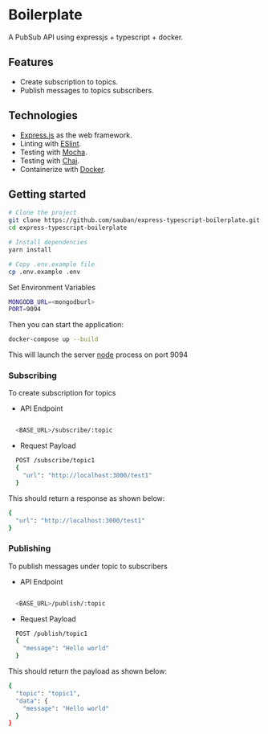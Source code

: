# Boilerplate

A PubSub API using expressjs + typescript + docker.

## Features

- Create subscription to topics.
- Publish messages to topics subscribers.

## Technologies

- [Express.js](https://expressjs.com/) as the web framework.
- Linting with [ESlint](https://github.com/eslint/eslint/).
- Testing with [Mocha](https://mochajs.org/).
- Testing with [Chai](https://www.chaijs.com/).
- Containerize with [Docker](https://www.docker.com/).

## Getting started

```sh
# Clone the project
git clone https://github.com/sauban/express-typescript-boilerplate.git
cd express-typescript-boilerplate

# Install dependencies
yarn install

# Copy .env.example file
cp .env.example .env

```

Set Environment Variables

```sh
MONGODB_URL=<mongodburl>
PORT=9094
```

Then you can start the application:

```sh
docker-compose up --build
```

This will launch the server [node](https://nodejs.org/en/) process on port 9094

### Subscribing

To create subscription for topics

- API Endpoint

```sh

  <BASE_URL>/subscribe/:topic

```

- Request Payload

```sh
  POST /subscribe/topic1
  {
    "url": "http://localhost:3000/test1"
  }
```

This should return a response as shown below:

```sh
{
  "url": "http://localhost:3000/test1"
}
```

### Publishing

To publish messages under topic to subscribers

- API Endpoint

```sh

  <BASE_URL>/publish/:topic

```

- Request Payload

```sh
  POST /publish/topic1
  {
    "message": "Hello world"
  }
```

This should return the payload as shown below:

```sh
{
  "topic": "topic1",
  "data": {
    "message": "Hello world"
  }
}
```
